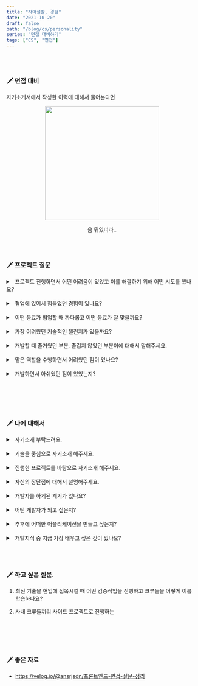 ```yaml
---
title: "자아설찰, 경험"
date: "2021-10-20"
draft: false
path: "/blog/cs/personality"
series: "면접 대비하기"
tags: ["CS", "면접"]
---
```


<br>
<br>

### 🗡 면접 대비

자기소개서에서 작성한 이력에 대해서 물어본다면

<div style="text-align:center">
  <img src="https://c.tenor.com/I73KjOkY0CgAAAAC/smirk-adorable.gif" height="300">
  <p>음 뭐였더라..</p>
</div>

<br>
<br>

### 🗡 프로젝트 질문

<details>
<summary>&nbsp; 프로젝트 진행하면서 어떤 어려움이 있었고 이를 해결하기 위해 어떤 시도를 했나요?</summary>
<p>

- **예상치 못한, 원인을 파악하기 어려운 버그**
  - 차근차근 발생 원인에 대해서 리스트업
  - 다양한 키워드로 해결방안 모색
  - 주변 개발자에게 물어보기
  - 예시. M1 iOS앱 빌드
-

</p>
</details>

<br>

<details>
<summary>&nbsp; 협업에 있어서 힘들었던 경험이 있나요?</summary>
<p>

- **즉각적인 피드벡이 안되는 문제**
  - 사이드 프로젝트 진행하는데
  - 요청을 최대한 상세히 내용을 작성하고 이모티콘을 활용해서 체킹여부를 명확하게 표시했다.

</p>
</details>

<br>

<details>
<summary>&nbsp; 어떤 동료가 협업할 때 까다롭고 어떤 동료가 잘 맞을까요?</summary>
<p>

- **의견을 주고 받기 힘든**
  - 코드 컨벤션이나 기능을 구현하는 로직에 있어서 제대로 의견이 공유가 안되면 결국 각자 생각대로 코딩하고 코드가 합쳐지기 어려워진다.
  - 예시. 벼룩시장 프로젝트를 하면서 TimePicker 컴포넌트를 같이 재활용하려 했으나 상태를 관리하는 부분이 달라서 결국 따로 따로 컴포넌트를 구현하게 되었다.

</p>
</details>

<br>

<details>
<summary>&nbsp; 가장 어려웠던 기술적인 챌린지가 있을까요?</summary>
<p>

- React Native에 CodePush 적용하기
- Atomic과 Presentation Container 패턴을 결합한 시도

</p>
</details>

<br>

<details>
<summary>&nbsp; 개발할 때 즐거웠던 부분, 즐겁지 않았던 부분이에 대해서 말해주세요.</summary>
<p>

- 재활용성이 높은 모듈을 만들 때
- 인프라 환경을 구축할 때 (M1에서 ReactNative build)

</p>
</details>

<br>

<details>
<summary>&nbsp; 맡은 역할을 수행하면서 어려웠던 점이 있나요?</summary>
<p>

- 경험이 없는 부분에 대해서 결정하고 구현해야 할 때
  - 예시. [ 걸어서 동네속으로 ] 지도 API, 개발 프레임워크 선택
  - 예시. [ 셀윅하우스 ] 자동 업데이트
  - 노력한 부분. 다각적인 리서치하여 현 상황에 맞는 플랜 A, B를 설정하고 개발을 시작했다.

</p>
</details>

<br>

<details>
<summary>&nbsp; 개발하면서 아쉬웠던 점이 있었는지?</summary>
<p>

- 프로젝트를 시작하기 전에 사용할 모듈에 대해서 더 체계적인 리서치가 부족

</p>
</details>
<br>

<br>
<br>

<br>
<br>

### 🗡 나에 대해서

<details>
<summary>&nbsp; 자기소개 부탁드려요.</summary>
<p>

- 만나뵙게 되어서 반갑습니다. 이번 ㅇㅇㅇ에 지원하게된 김평안입니다.
- 저는 제가 좋아하고 잘하는 코딩을 통해서 주변 사람들에게 도움을 주고 싶습니다.
- 자연스럽게 사람들과 가까이 맞닿는 프론트엔드에 관심을 갖게 되었고 프론트엔드에서 복잡했던 것을 단순하고 간편하게 만들어주는 매력에 빠졌습니다.
- (약 500명이 사용한 학교 중고도서 예약 사이트, 사내의 관리자페이지, 1000명 정도가 사용하고 있는 앱)
- 또한 개발자에게 친화적인 코드에 대해 고민 (재활용성이 높은)
- ㅇㅇㅇ가 만들고 있는 유익한 서비스들과 자유로운 협업문화에 이끌리어 ㅇㅇㅇ에 지원하게되었습니다.

- **어느 환경에서든 잘 적응할 수 있다.**
  - 중국, 싱가폴, 캐나다에서 생활했었고 이사를 20번 넘겨 다니면서 다양한 환경의 사람들과 늘 원만한 관계를 유지했다.
  - 주어진 상황에 대해서 불평하기보단 내가 할 수 있는 것에 집중해서 즐겁게 보냈다.
  - 새로운 환경과 도전에 대한 두려움이 없다. + 주체적
- **부가적인 것에 욕심을 낸다.**
  - 완벽주의적 성향을 갖고 있어 부가적인 것에 시간을 많이 할애하게 된다. 시간이 촉박한 상황에서 사소한 부분을 넘어가지 못하고 메인 기능 개발이 늦어지는 문제발생.
  - 노력하고 있는 것. 진행할 작업단위를 계속 리스트업하여 우선순위에 따라서 작업을 진행.
  - 더 완성도 높은 작업물을 만들어 낼 수 있었다.
  - 예시. 타임피커, 커스텀 알림창
  - </p>
    </details>

<br>

<details>
<summary>&nbsp; 기술을 중심으로 자기소개 해주세요.</summary>
<p>

- Javascript, Typescript
- React, React Native

</p>
</details>

<br>

<details>
<summary>&nbsp; 진행한 프로젝트를 바탕으로 자기소개 해주세요.</summary>
<p>

- 블록체인 중고거래 사이트
- 책 벼룩시장
- 걸어서 동네속으로
- 보다 프로젝트
- 샐윅하우스
- 관리자 페이지

</p>
</details>

<br>

<details>
<summary>&nbsp; 자신의 장단점에 대해서 설명해주세요.</summary>
<p>

</p>
</details>

<br>

<details>
<summary>&nbsp; 개발자를 하게된 계기가 있나요?</summary>
<p>

- 컴퓨터에 관심이 많았다 -> 옛날 게임 시스템 파일 건드려서 치트를 쓴 경험
- 고2 때 전공을 선택하면서 -> 소프트웨어로 사람들에게 유의미한 편리를 제공할 수 있음
- 프로그래밍이 재밋다 -> 학창시절 수학을 좋아하게 된 이유

</p>
</details>

<br>

<details>
<summary>&nbsp; 어떤 개발자가 되고 싶은지?</summary>
<p>

- 편하게 소통할 수 있는 개발자.
  - 주변 사람들과 거리낌없이 생각을 공유하고 같이 고민을 하고 싶습니다.

</p>
</details>

<br>

<details>
<summary>&nbsp; 추후에 어떠한 어플리케이션을 만들고 싶은지?</summary>
<p>

- 사람들에게 유의미한 서비스를 제공
- 사용자가 원하는 것을 가장 간편하게 제공
  - 토스의 새로운 고객경험. 너무 간편한 나머지 복잡했던 이전으로 돌아갈 수 없는 플랫폼.

</p>
</details>

<br>

<details>
<summary>&nbsp; 개발지식 중 지금 가장 배우고 싶은 것이 있나요?</summary>
<p>

- 클린코드 아키택처
  - 가독성이 좋고 유지보수하기 좋은 코드에 대해서 더 공부해보고 싶다.

</p>
</details>

<br>

<br>
<br>

### 🗡 하고 싶은 질문.

1. 최신 기술을 현업에 접목시킬 때 어떤 검증작업을 진행하고 크루들을 어떻게 이를 학습하나요?

2. 사내 크루들끼리 사이드 프로젝트로 진행하는

<br>
<br>
<br>
<br>

### 🗡 좋은 자료

- https://velog.io/@ansrjsdn/프론트엔드-면접-질문-정리
